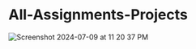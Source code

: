 # All-Assignments-Projects

![Screenshot 2024-07-09 at 11 20 37 PM](https://github.com/neelamkoli06/All-Assignments-Projects/assets/85050864/f42c1afb-d814-449e-aa0b-15d3a4eb5047)


